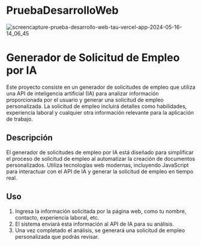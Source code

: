 # PruebaDesarrolloWeb
![screencapture-prueba-desarrollo-web-tau-vercel-app-2024-05-16-14_06_45](https://github.com/AlejoQuiroz08/PruebaDesarrolloWeb/assets/150806260/d3e144c4-bcb9-494e-b5cf-945d718642f5)


# Generador de Solicitud de Empleo por IA

Este proyecto consiste en un generador de solicitudes de empleo que utiliza una API de inteligencia artificial (IA) para analizar información proporcionada por el usuario y generar una solicitud de empleo personalizada. La solicitud de empleo incluirá detalles como habilidades, experiencia laboral y cualquier otra información relevante para la aplicación de trabajo.

## Descripción

El generador de solicitudes de empleo por IA está diseñado para simplificar el proceso de solicitud de empleo al automatizar la creación de documentos personalizados. Utiliza tecnologías web modernas, incluyendo JavaScript para interactuar con el API de IA y generar la solicitud de empleo en tiempo real.

## Uso

1. Ingresa la información solicitada por la página web, como tu nombre, contacto, experiencia laboral, etc.
2. El sistema enviará esta información al API de IA para su análisis.
3. Una vez completado el análisis, se generará una solicitud de empleo personalizada que podrás revisar.

